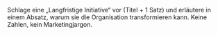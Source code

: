 <p>Schlage eine „Langfristige Initiative“ vor (Titel + 1 Satz) und erläutere in einem Absatz, warum sie die Organisation transformieren kann. Keine Zahlen, kein Marketingjargon.</p>

